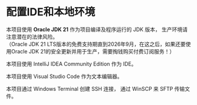 # 配置IDE和本地环境  

本项目使用 **Oracle JDK 21** 作为项目编译及程序运行的 JDK 版本， 生产环境请注意潜在的法律风险。  
（Oracle JDK 21 LTS版本的免费支持期直到2026年9月，在这之后，如果还要使用Oracle JDK 21的安全更新并用于生产，需要掏钱购买付费订阅服务！）  

本项目使用 IntelliJ IDEA Community Edition 作为 IDE。  

本项目使用 Visual Studio Code 作为文本编辑器。  

本项目通过 Windows Terminal 创建 SSH 连接， 通过 WinSCP 来 SFTP 传输文件。  

